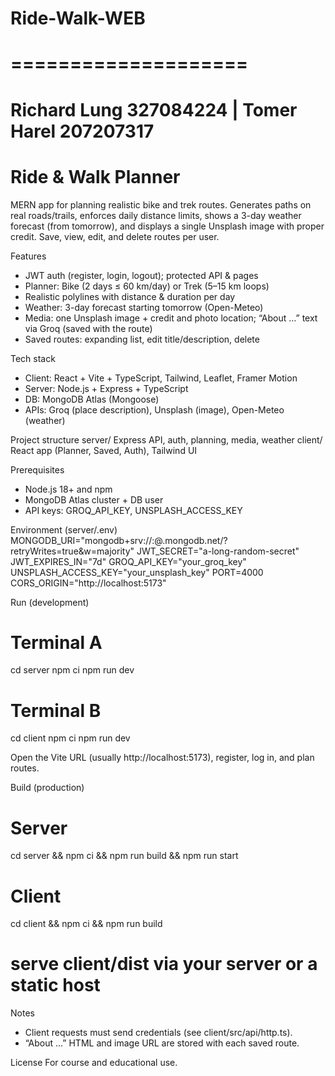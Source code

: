 # Ride-Walk-WEB 
# ====================
# Richard Lung 327084224 | Tomer Harel 207207317

Ride & Walk Planner
====================

MERN app for planning realistic bike and trek routes. Generates paths on real roads/trails, enforces daily distance limits, shows a 3-day weather forecast (from tomorrow), and displays a single Unsplash image with proper credit. Save, view, edit, and delete routes per user.

Features
- JWT auth (register, login, logout); protected API & pages
- Planner: Bike (2 days ≤ 60 km/day) or Trek (5–15 km loops)
- Realistic polylines with distance & duration per day
- Weather: 3-day forecast starting tomorrow (Open-Meteo)
- Media: one Unsplash image + credit and photo location; “About …” text via Groq (saved with the route)
- Saved routes: expanding list, edit title/description, delete

Tech stack
- Client: React + Vite + TypeScript, Tailwind, Leaflet, Framer Motion
- Server: Node.js + Express + TypeScript
- DB: MongoDB Atlas (Mongoose)
- APIs: Groq (place description), Unsplash (image), Open-Meteo (weather)

Project structure
server/   Express API, auth, planning, media, weather
client/   React app (Planner, Saved, Auth), Tailwind UI

Prerequisites
- Node.js 18+ and npm
- MongoDB Atlas cluster + DB user
- API keys: GROQ_API_KEY, UNSPLASH_ACCESS_KEY

Environment (server/.env)
MONGODB_URI="mongodb+srv://<user>:<pass>@<cluster>.mongodb.net/<db>?retryWrites=true&w=majority"
JWT_SECRET="a-long-random-secret"
JWT_EXPIRES_IN="7d"
GROQ_API_KEY="your_groq_key"
UNSPLASH_ACCESS_KEY="your_unsplash_key"
PORT=4000
CORS_ORIGIN="http://localhost:5173"

Run (development)
# Terminal A
cd server
npm ci
npm run dev

# Terminal B
cd client
npm ci
npm run dev

Open the Vite URL (usually http://localhost:5173), register, log in, and plan routes.

Build (production)
# Server
cd server && npm ci && npm run build && npm run start

# Client
cd client && npm ci && npm run build
# serve client/dist via your server or a static host

Notes
- Client requests must send credentials (see client/src/api/http.ts).
- “About …” HTML and image URL are stored with each saved route.

License
For course and educational use.
